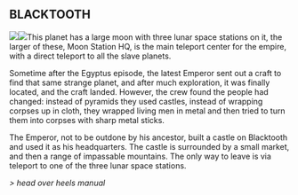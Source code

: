 ## BLACKTOOTH

![](texture-blacktooth.wall.armour.left?bg-pureBlack)![](texture-blacktooth.wall.shield.away?bg-pureBlack&float-right)This planet has a large moon with three lunar space stations on it, the larger
of these, Moon Station HQ, is the main teleport center for the empire, with a
direct teleport to all the slave planets.

Sometime after the Egyptus episode,
the latest Emperor sent out a craft to find that same strange planet, and after
much exploration, it was finally located, and the craft landed. However, the
crew found the people had changed: instead of pyramids they used castles,
instead of wrapping corpses up in cloth, they wrapped living men in metal and
then tried to turn them into corpses with sharp metal sticks.

The Emperor, not to be outdone by his ancestor, built a castle on Blacktooth and
used it as his headquarters. The castle is surrounded by a small market, and
then a range of impassable mountains. The only way to leave is via teleport to
one of the three lunar space stations.

*> head over heels manual*